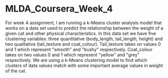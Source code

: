 # MLDA_Coursera_Week_4
For week 4 assignment, I am running a k-Means cluster analysis model that works on a data set used to predict the relationship between the weight of a given cat and other physical characteristics. In this data set we have five clustering variables: three quantitative (body_length, tail_length, height) and two qualitative (tail_texture and coat_colour). Tail_texture takes on values 0 and 1 which represent "smooth" and "bushy" respectively. Coat_colour takes on two values 0 and 1 which represent "yellow" and "grey" respectively. We are using a k-Means clustering model to find which clusters of data values match with some important average values in weight of the cat. 
